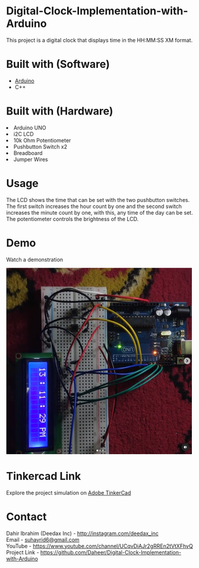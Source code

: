 # Digital-Clock-Implementation-with-Arduino

This project is a digital clock that displays time in the HH:MM:SS XM format.

# Built with (Software)

<ul>
  <li> <a href = 'https://www.arduino.cc/'> Arduino </a> </li>
  <li> C++ </li>
</ul>


# Built with (Hardware)

<li> Arduino UNO </li>
<li> i2C LCD  </li>
<li> 10k Ohm Potentiometer </li>
<li> Pushbutton Switch x2 </li>
<li> Breadboard </li>
<li> Jumper Wires </li>

# Usage

The LCD shows the time that can be set with the two pushbutton switches. The first switch increases
the hour count by one and the second switch increases the minute count by one, with this, any time 
of the day can be set. The potentiometer controls the brightness of the LCD.

# Demo

Watch a demonstration

<a href = 'Digital Clock.mov'> <img height = 500 width = 500 src = 'Digital Clock Implementation with Arduino.png'/> </a>

# Tinkercad Link

Explore the project simulation on <a href = 'https://www.tinkercad.com/things/eAKLlaWctIS-digital-clocktinkercad'> Adobe TinkerCad </a> 

# Contact

Dahir Ibrahim (Deedax Inc) - http://instagram.com/deedax_inc <br>
Email - suhayrid6@gmail.com <br>
YouTube - https://www.youtube.com/channel/UCqvDiAJr2gRREn2tVtXFhvQ
Project Link - https://github.com/Daheer/Digital-Clock-Implementation-with-Arduino
